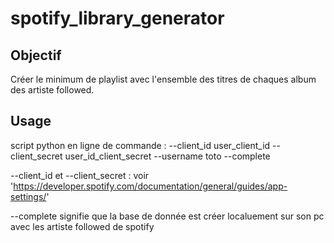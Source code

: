 # spotify_library_generator

## Objectif

Créer le minimum de playlist avec l'ensemble des titres de chaques album des artiste followed.

## Usage

script python en ligne de commande :
--client_id user_client_id --client_secret user_id_client_secret --username toto --complete

--client_id et --client_secret : voir 'https://developer.spotify.com/documentation/general/guides/app-settings/'

--complete signifie que la base de donnée est créer localuement sur son pc avec les artiste followed de spotify


